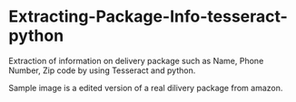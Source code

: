 # Extracting-Package-Info-tesseract-python
Extraction of information on delivery package such as Name, Phone Number, Zip code by using Tesseract and python.

Sample image is a edited version of a real dilivery package from amazon.
